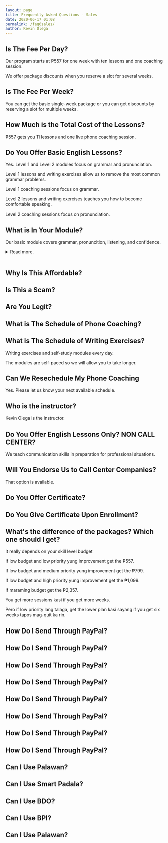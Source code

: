 ```yaml
--- 
layout: page
title: Frequently Asked Questions - Sales
date: 2020-06-17 01:08
permalink: /faq6sales/ 
author: Kevin Olega 
--- 
```

## Is The Fee Per Day?

Our program starts at ₱557 for one week with ten lessons and one coaching session.

We offer package discounts when you reserve a slot for several weeks.

## Is The Fee Per Week?

You can get the basic single-week package or you can get discounts by reserving a slot for multiple weeks.

## How Much is the Total Cost of the Lessons?

₱557 gets you 11 lessons and one live phone coaching session.

## Do You Offer Basic English Lessons?

Yes. Level 1 and Level 2 modules focus on grammar and pronunciation.

Level 1 lessons and writing exercises allow us to remove the most common grammar problems.

Level 1 coaching sessions focus on grammar.

Level 2 lessons and writing exercises teaches you how to become comfortable speaking.

Level 2 coaching sessions focus on pronunciation.

## What is In Your Module?

Our basic module covers grammar, pronuncition, listening, and confidence.

<details>
	<summary>Read more.</summary>
	<br>
	<br>
	<p>We teach you how to confortable with introducing yourself.</p>
	<p>We will give you lessons on how to be confident asking and answering questions.</p>
	<p>We will teach you how to give detailed, step-by-step instructions required in many high-paying jobs.</p>
	<p>We will coach you on how to share stories that will convince interviewers to hire you.</p>
	<p>We focus on grammar during Level 1.</p>
	<p>We focus on pronunciation during Level 2.</p>
	<p>We focus on fluency during Level 3.</p>
	<p>We focus on accent during Level 4.</p>
	<p>We focus on confidence during Level 5.</p>
	<p>We focus on secret techniques during Level 6.</p>
	<p>We have more modules </p>
	<p><a href="">FURTHER READING: LINK TO LESSON</a></p>
</details>
<br>



## Why Is This Affordable?

## Is This a Scam?

## Are You Legit?

## What is The Schedule of Phone Coaching?

## What is The Schedule of Writing Exercises?

Writing exercises and self-study modules every day.

The modules are self-paced so we will allow you to take longer.


## Can We Resechedule My Phone Coaching

Yes. Please let us know your next available schedule.

## Who is the instructor?

Kevin Olega is the instructor.

## Do You Offer English Lessons Only? NON CALL CENTER?

We teach communication skills in preparation for professional situations.

## Will You Endorse Us to Call Center Companies?

That option is available. 

## Do You Offer Certificate?

## Do You Give Certificate Upon Enrollment?

## What's the difference of the packages? Which one should I get?

It really depends on your skill level budget 

If low budget and low priority yung improvement get the ₱557.

If low budget and medium priority yung improvement get the ₱799.

If low budget and high priority yung improvement get the ₱1,099.

If maraming budget get the ₱2,357.

You get more sessions kasi if you get more weeks.

Pero if low priority lang talaga, get the lower plan kasi sayang if you get six weeks tapos mag-quit ka rin.

## How Do I Send Through PayPal?
## How Do I Send Through PayPal?
## How Do I Send Through PayPal?
## How Do I Send Through PayPal?
## How Do I Send Through PayPal?
## How Do I Send Through PayPal?
## How Do I Send Through PayPal?
## How Do I Send Through PayPal?
## Can I Use Palawan?
## Can I Use Smart Padala?
## Can I Use BDO?
## Can I Use BPI?
## Can I Use Palawan?
